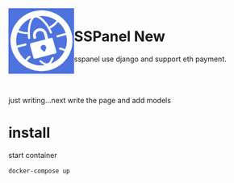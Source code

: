 <img src="./logo.png" alt="logo" width="130" height="130" align="left" />

<h1>SSPanel New</h1>
sspanel use django and support eth payment.

<br/><br/><br/>
just writing...next write the page and add models
# install
start container
```shell
docker-compose up
```

